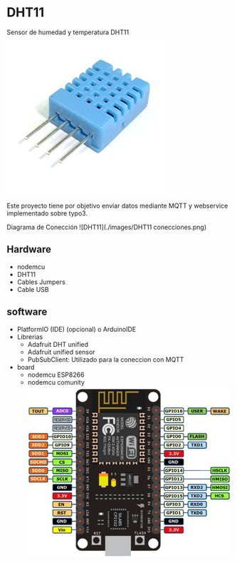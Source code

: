 # DHT11
Sensor de humedad y temperatura DHT11
![DHT11](./images/DHT11.jpg)

Este proyecto tiene por objetivo enviar datos mediante MQTT y webservice implementado sobre typo3.

Diagrama de Conección
![DHT11](./images/DHT11 conecciones.png)

## Hardware
  - nodemcu
  - DHT11
  - Cables Jumpers
  - Cable USB

## software
  - PlatformIO (IDE) (opcional) o ArduinoIDE
  - Librerias
    - Adafruit DHT unified
    - Adafruit unified sensor
    - PubSubClient: Utilizado para la coneccion con MQTT
  - board
    - nodemcu ESP8266
    - nodemcu comunity
    ![nodemcu](./images/nodemcu_pins.png)
